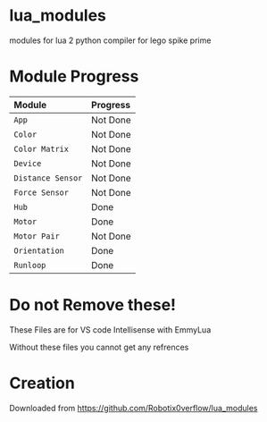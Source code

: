# lua_modules
modules for lua 2 python compiler for lego spike prime

# Module Progress
| Module | Progress |
| :------ | :---------- |
| `App` | Not Done |
| `Color` | Not Done |
| `Color Matrix` | Not Done |
| `Device` | Not Done |
| `Distance Sensor` | Not Done |
| `Force Sensor` | Not Done |
| `Hub` | Done |
| `Motor` | Done |
| `Motor Pair` | Not Done |
| `Orientation` | Done |
| `Runloop` | Done |
# Do not Remove these!

These Files are for VS code Intellisense with EmmyLua

Without these files you cannot get any refrences

# Creation
Downloaded from https://github.com/Robotix0verflow/lua_modules

